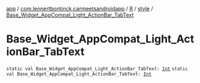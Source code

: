 [app](../../../index.md) / [com.lennertbontinck.carmeetsandroidapp](../../index.md) / [R](../index.md) / [style](index.md) / [Base_Widget_AppCompat_Light_ActionBar_TabText](./-base_-widget_-app-compat_-light_-action-bar_-tab-text.md)

# Base_Widget_AppCompat_Light_ActionBar_TabText

`static val Base_Widget_AppCompat_Light_ActionBar_TabText: `[`Int`](https://kotlinlang.org/api/latest/jvm/stdlib/kotlin/-int/index.html)
`static val Base_Widget_AppCompat_Light_ActionBar_TabText: `[`Int`](https://kotlinlang.org/api/latest/jvm/stdlib/kotlin/-int/index.html)